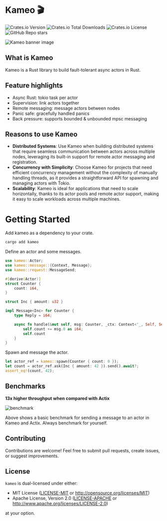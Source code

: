 # Kameo 🎬

![Crates.io Version](https://img.shields.io/crates/v/kameo)
![Crates.io Total Downloads](https://img.shields.io/crates/d/kameo)
![Crates.io License](https://img.shields.io/crates/l/kameo)
![GitHub Repo stars](https://img.shields.io/github/stars/tqwewe/kameo)

![Kameo banner image](https://github.com/tqwewe/kameo/blob/main/banner.png?raw=true)

## What is Kameo

Kameo is a Rust library to build fault-tolerant async actors in Rust.

## Feature highlights

* Async Rust: tokio task per actor
* Supervision: link actors together
* Remote messaging: message actors between nodes
* Panic safe: gracefully handled panics
* Back pressure: supports bounded & unbounded mpsc messaging


## Reasons to use Kameo

* **Distributed Systems**: Use Kameo when building distributed systems that require seamless communication between actors across multiple nodes, leveraging its built-in support for remote actor messaging and registration.
* **Concurrency with Simplicity**: Choose Kameo for projects that need efficient concurrency management without the complexity of manually handling threads, as it provides a straightforward API for spawning and managing actors with Tokio.
* **Scalability**: Kameo is ideal for applications that need to scale horizontally, thanks to its actor pools and remote actor support, making it easy to scale workloads across multiple machines.


# Getting Started

Add kameo as a dependency to your crate.

```bash
cargo add kameo
```

Define an actor and some messages.

```rust
use kameo::Actor;
use kameo::message::{Context, Message};
use kameo::request::MessageSend;

#[derive(Actor)]
struct Counter {
    count: i64,
}

struct Inc { amount: u32 }

impl Message<Inc> for Counter {
    type Reply = i64;

    async fn handle(&mut self, msg: Counter, _ctx: Context<'_, Self, Self::Reply>) -> Self::Reply {
        self.count += msg.0 as i64;
        self.count
    }
}
```

Spawn and message the actor.

```rust
let actor_ref = kameo::spawn(Counter { count: 0 });
let count = actor_ref.ask(Inc { amount: 42 }).send().await?;
assert_eq!(count, 42);
```

## Benchmarks

**13x higher throughput when compared with Actix**

![benchmark](https://github.com/tqwewe/kameo/raw/main/benchmark.svg)

Above shows a basic benchmark for sending a message to an actor in Kameo and Actix.
Always benchmark for yourself.

## Contributing

Contributions are welcome! Feel free to submit pull requests, create issues, or suggest improvements.

## License

`kameo` is dual-licensed under either:

- MIT License ([LICENSE-MIT](LICENSE-MIT) or <http://opensource.org/licenses/MIT>)
- Apache License, Version 2.0 ([LICENSE-APACHE](LICENSE-APACHE) or <http://www.apache.org/licenses/LICENSE-2.0>)

at your option.
